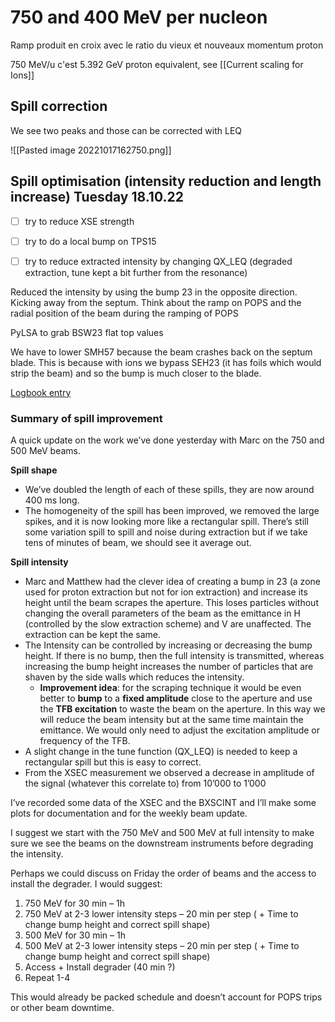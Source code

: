 # 750 and 400 MeV per nucleon

Ramp produit en croix avec le ratio du vieux et nouveaux momentum proton 

750 MeV/u c'est 5.392 GeV proton equivalent, see [[Current scaling for Ions]]

## Spill correction

We see two peaks and those can be corrected with LEQ

![[Pasted image 20221017162750.png]]

## Spill optimisation (intensity reduction and length increase) Tuesday 18.10.22

* [ ] try to reduce XSE strength
* [ ] try to do a local bump on TPS15
* [ ] try to reduce extracted intensity by changing QX_LEQ  (degraded extraction, tune kept a bit further from the resonance)


Reduced the intensity by using the bump 23 in the opposite direction. Kicking away from the septum.
Think about the ramp on POPS and the radial position of the beam during the ramping of POPS

PyLSA to grab BSW23 flat top values

We have to lower SMH57 because the beam crashes back on the septum blade. This is because with ions we bypass SEH23 (it has foils which would strip the beam) and so the bump is much closer to the blade.

[Logbook entry](https://logbook.cern.ch/elogbook-server/GET/showEventInLogbook/3635888)

### Summary of spill improvement
A quick update on the work we’ve done yesterday with Marc on the 750 and 500 MeV beams.  
  
**Spill shape**

-   We’ve doubled the length of each of these spills, they are now around 400 ms long.
-   The homogeneity of the spill has been improved, we removed the large spikes, and it is now looking more like a rectangular spill. There’s still some variation spill to spill and noise during extraction but if we take tens of minutes of beam, we should see it average out.

**Spill intensity**

-   Marc and Matthew had the clever idea of creating a bump in 23 (a zone used for proton extraction but not for ion extraction) and increase its height until the beam scrapes the aperture. This loses particles without changing the overall parameters of the beam as the emittance in H (controlled by the slow extraction scheme) and V are unaffected. The extraction can be kept the same.
-   The Intensity can be controlled by increasing or decreasing the bump height. If there is no bump, then the full intensity is transmitted, whereas increasing the bump height increases the number of particles that are shaven by the side walls which reduces the intensity.
	- **Improvement idea**: for the scraping technique it would be even better to **bump** to a **fixed amplitude** close to the aperture and use the **TFB excitation** to waste the beam on the aperture. In this way we will reduce the beam intensity but at the same time maintain the emittance. We would only need to adjust the excitation amplitude or frequency of the TFB.
-   A slight change in the tune function (QX_LEQ) is needed to keep a rectangular spill but this is easy to correct.
-   From the XSEC measurement we observed a decrease in amplitude of the signal (whatever this correlate to) from 10’000 to 1’000

I’ve recorded some data of the XSEC and the BXSCINT and I’ll make some plots for documentation and for the weekly beam update.  
  
I suggest we start with the 750 MeV and 500 MeV at full intensity to make sure we see the beams on the downstream instruments before degrading the intensity.  
  
Perhaps we could discuss on Friday the order of beams and the access to install the degrader. I would suggest:

1.  750 MeV for 30 min – 1h
2.  750 MeV at 2-3 lower intensity steps – 20 min per step ( + Time to change bump height and correct spill shape)
3.  500 MeV for 30 min – 1h
4.  500 MeV at 2-3 lower intensity steps – 20 min per step ( + Time to change bump height and correct spill shape)
5.  Access + Install degrader (40 min ?)
6.  Repeat 1-4

  
This would already be packed schedule and doesn’t account for POPS trips or other beam downtime.